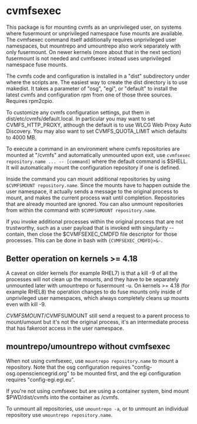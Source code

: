 # cvmfsexec

This package is for mounting cvmfs as an unprivileged user, on systems
where fusermount or unprivileged namespace fuse mounts are available.
The cvmfsexec command itself additionally requires unprivileged user
namespaces, but mountrepo and umountrepo also work separately with only
fusermount.  On newer kernels (more about that in the next section)
fusermount is not needed and cvmfsexec instead uses unprivileged
namespace fuse mounts.

The cvmfs code and configuration is installed in a "dist" subdirectory
under where the scripts are.  The easiest way to create the dist
directory is to use makedist.  It takes a parameter of "osg", "egi",
or "default" to install the latest cvmfs and configuration rpm from
one of those three sources.  Requires rpm2cpio.

To customize any cvmfs configuration settings, put them in
dist/etc/cvmfs/default.local.  In particular you may want to set
CVMFS_HTTP_PROXY, although the default is to use WLCG Web Proxy Auto
Discovery.  You may also want to set CVMFS_QUOTA_LIMIT which defaults
to 4000 MB.

To execute a command in an environment where cvmfs repositories are
mounted at "/cvmfs" and automatically unmounted upon exit, use
`cvmfsexec repository.name ... -- [command]` where the default command
is $SHELL.  It will automatically mount the configuration repository
if one is defined. 

Inside the command you can mount additional repositories by using
`$CVMFSMOUNT repository.name`.  Since the mounts have to happen outside
the user namespace, it actually sends a message to the original process
to mount, and makes the current process wait until completion.
Repositories that are already mounted are ignored.  You can also unmount
repositories from within the command with `$CVMFSUMOUNT repository.name`.

If you invoke additional processes within the original process that are
not trustworthy, such as a user payload that is invoked with singularity
--contain, then close the $CVMFSEXEC_CMDFD file descriptor for those
processes.  This can be done in bash with `{CVMFSEXEC_CMDFD}>&-`.

## Better operation on kernels >= 4.18

A caveat on older kernels (for example RHEL7) is that a kill -9  of
all the processes will not clean up the mounts, and they have to be
separately unmounted later with umountrepo or fusermount -u.  On
kernels >= 4.18 (for example RHEL8) the operation changes to do fuse
mounts only inside of unprivileged user namespaces, which always
completely cleans up mounts even with kill -9.

$CVMFSMOUNT/$CVMFSUMOUNT still send a request to a parent process to
mount/umount but it's not the original process, it's an intermediate
process that has fakeroot access in the user namespace.

## mountrepo/umountrepo without cvmfsexec

When not using cvmfsexec, use `mountrepo repository.name` to mount a
repository.  Note that the osg configuration requires
"config-osg.opensciencegrid.org" to be mounted first, and the egi
configuration requires "config-egi.egi.eu".

If you're not using cvmfsexec but are using a container system, bind
mount $PWD/dist/cvmfs into the container as /cvmfs.

To unmount all repositories, use `umountrepo -a`, or to unmount an
individual repository use `umountrepo repository.name`.
